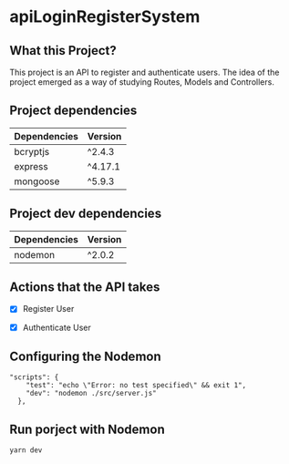# apiLoginRegisterSystem

## What this Project?

This project is an API to register and authenticate users. The idea of ​​the project emerged as a way of studying Routes, Models and Controllers.


## Project dependencies

| Dependencies | Version |
|--------------|---------|
| bcryptjs     | ^2.4.3  |
| express      | ^4.17.1 |
| mongoose     | ^5.9.3  |


## Project dev dependencies

| Dependencies | Version |
|--------------|---------|
| nodemon      | ^2.0.2  |


## Actions that the API takes

- [X] Register User
- [X] Authenticate User


## Configuring the Nodemon

```
"scripts": {
    "test": "echo \"Error: no test specified\" && exit 1",
    "dev": "nodemon ./src/server.js"
  },
```

## Run porject with Nodemon

```
yarn dev
```
